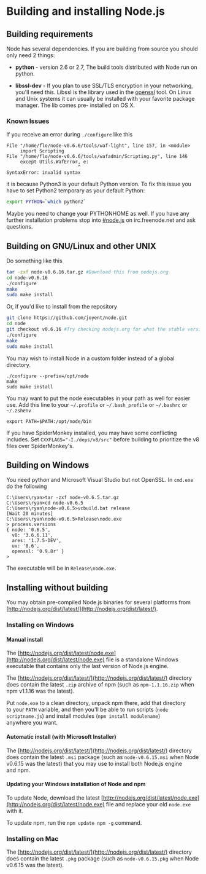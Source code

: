 # Building and installing Node.js

## Building requirements

Node has several dependencies.  If you are building from source you should
only need 2 things:

* **python** - version 2.6 or 2.7, The build tools distributed with
  Node run on python.
 

* **libssl-dev** - If you plan to use SSL/TLS encryption in your
  networking, you'll need this.  Libssl is the library used in the
  [openssl](http://www.openssl.org/) tool. On Linux and Unix systems
  it can usually be installed with your favorite package manager. The
  lib comes pre- installed on OS X.

### Known Issues

  If you receive an error during `./configure` like this
  
```
File "/home/flo/node-v0.6.6/tools/waf-light", line 157, in <module>
     import Scripting
File "/home/flo/node-v0.6.6/tools/wafadmin/Scripting.py", line 146
     except Utils.WafError, e:
                          ^
SyntaxError: invalid syntax
```

   it is because Python3 is your default Python version. To fix this issue you have to set Python2 temporary as your default Python:

```sh
export PYTHON=`which python2`
```

Maybe you need to change your PYTHONHOME as well. If you have any further installation problems stop into [#node.js](http://webchat.freenode.net/?channels=node.js&uio=d4) on irc.freenode.net and ask questions.

## Building on GNU/Linux and other UNIX

Do something like this

```sh
tar -zxf node-v0.6.16.tar.gz #Download this from nodejs.org
cd node-v0.6.16
./configure
make
sudo make install
```

Or, if you'd like to install from the repository

```sh
git clone https://github.com/joyent/node.git
cd node
git checkout v0.6.16 #Try checking nodejs.org for what the stable version is
./configure
make
sudo make install
```

You may wish to install Node in a custom folder instead of a global directory. 

    ./configure --prefix=/opt/node
    make
    sudo make install

You may want to put the node executables in your path as well for easier use. Add this line to your `~/.profile` or `~/.bash_profile` or `~/.bashrc` or `~/.zshenv`

    export PATH=$PATH:/opt/node/bin

If you have SpiderMonkey installed, you may have some conflicting includes. Set `CXXFLAGS="-I./deps/v8/src"` before building to prioritize the v8 files over SpiderMonkey's.

## Building on Windows

You need python and Microsoft Visual Studio but not OpenSSL. In `cmd.exe` do the following

```
C:\Users\ryan>tar -zxf node-v0.6.5.tar.gz
C:\Users\ryan>cd node-v0.6.5
C:\Users\ryan\node-v0.6.5>vcbuild.bat release
[Wait 20 minutes]
C:\Users\ryan\node-v0.6.5>Release\node.exe
> process.versions
{ node: '0.6.5',
  v8: '3.6.6.11',
  ares: '1.7.5-DEV',
  uv: '0.6',
  openssl: '0.9.8r' }
>
```

The executable will be in `Release\node.exe`.

## Installing without building

You may obtain pre-compiled Node.js binaries for several platforms from [http://nodejs.org/dist/latest/](http://nodejs.org/dist/latest/).

### Installing on Windows

#### Manual install

The [http://nodejs.org/dist/latest/node.exe](http://nodejs.org/dist/latest/node.exe) file is a standalone Windows executable that contains only the last version of Node.js engine.

The [http://nodejs.org/dist/latest/](http://nodejs.org/dist/latest/) directory does contain the latest `.zip` archive of npm (such as `npm-1.1.16.zip` when npm v1.1.16 was the latest).

Put `node.exe` to a clean directory, unpack npm there, add that directory to your `PATH` variable, and then you'll be able to run scripts (`node scriptname.js`) and install modules (`npm install modulename`) anywhere you want.

#### Automatic install (with Microsoft Installer)

The [http://nodejs.org/dist/latest/](http://nodejs.org/dist/latest/) directory does contain the latest `.msi` package (such as `node-v0.6.15.msi` when Node v0.6.15 was the latest) that you may use to install both Node.js engine and npm.

#### Updating your Windows installation of Node and npm

To update Node, download the latest [http://nodejs.org/dist/latest/node.exe](http://nodejs.org/dist/latest/node.exe) file and replace your old `node.exe` with it.

To update npm, run the `npm update npm -g` command.

### Installing on Mac

The [http://nodejs.org/dist/latest/](http://nodejs.org/dist/latest/) directory does contain the latest `.pkg` package (such as `node-v0.6.15.pkg` when Node v0.6.15 was the latest).